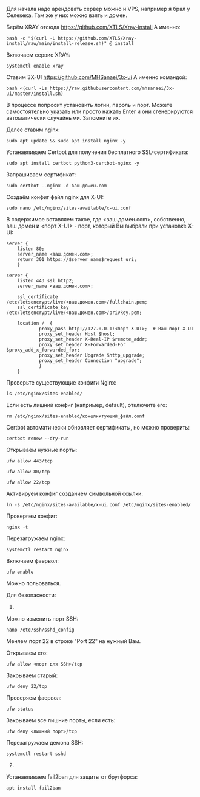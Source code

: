 Для начала надо арендовать сервер можно и VPS, например я брал у Селекека. Там же у них можно взять и домен. 

Берём XRAY отсюда https://github.com/XTLS/Xray-install
А именно:
```
bash -c "$(curl -L https://github.com/XTLS/Xray-install/raw/main/install-release.sh)" @ install
```

Включаем сервис XRAY:
```
systemctl enable xray
```

Ставим 3X-UI https://github.com/MHSanaei/3x-ui
А именно командой:
```
bash <(curl -Ls https://raw.githubusercontent.com/mhsanaei/3x-ui/master/install.sh)
```
В процессе попросит установить логин, пароль и порт. Можете самостоятельно указать или просто нажать Enter и они сгенерируются автоматически случайными. Запомните их.

Далее ставим nginx:
```
sudo apt update && sudo apt install nginx -y
```

Устанавливаем Certbot для получения бесплатного SSL-сертификата:
```
sudo apt install certbot python3-certbot-nginx -y
```

Запрашиваем сертификат:
```
sudo certbot --nginx -d ваш.домен.com
```

Создаём конфиг файл nginx для X-UI:
```
sudo nano /etc/nginx/sites-available/x-ui.conf
```

В содержимое вставляем такое, где <ваш.домен.com>, собственно, ваш домен и <порт X-UI> - порт, который Вы выбрали при установке X-UI:
```
server {
	listen 80;
	server_name <ваш.домен.com>;
	return 301 https://$server_name$request_uri;
	}

server {
	listen 443 ssl http2;
	server_name <ваш.домен.com>;

	ssl_certificate /etc/letsencrypt/live/<ваш.домен.com>/fullchain.pem;
	ssl_certificate_key /etc/letsencrypt/live/<ваш.домен.com>/privkey.pem;

	location / 	{
			proxy_pass http://127.0.0.1:<порт X-UI>;  # Ваш порт X-UI
			proxy_set_header Host $host;
			proxy_set_header X-Real-IP $remote_addr;
			proxy_set_header X-Forwarded-For $proxy_add_x_forwarded_for;
			proxy_set_header Upgrade $http_upgrade;
			proxy_set_header Connection "upgrade";
			}
	}
```

Проверьте существующие конфиги Nginx:		
```
ls /etc/nginx/sites-enabled/
```

Если есть лишний конфиг (например, default), отключите его:
```
rm /etc/nginx/sites-enabled/конфликтующий_файл.conf
```
Certbot автоматически обновляет сертификаты, но можно проверить:
```
certbot renew --dry-run
```

Открываем нужные порты:
```
ufw allow 443/tcp
```
```
ufw allow 80/tcp
```
```
ufw allow 22/tcp
```

Активируем конфиг созданием символьной ссылки:
```
ln -s /etc/nginx/sites-available/x-ui.conf /etc/nginx/sites-enabled/
```

Проверяем конфиг: 
```
nginx -t
```

Перезагружаем nginx:
```
systemctl restart nginx
```

Включаем фаервол:
```
ufw enable
```

Можно польоваться.


Для безопасности:

1.
Можно изменить порт SSH:
```
nano /etc/ssh/sshd_config
```
Меняем порт 22 в строке "Port 22" на нужный Вам.

Открываем его:
```
ufw allow <порт для SSH>/tcp
```

Закрываем старый:
```
ufw deny 22/tcp
```

Проверяем фаервол:
```
ufw status
```

Закрываем все лишние порты, если есть:
```
ufw deny <лишний порт>/tcp  
```

Перезагружаем демона SSH:
```
systemctl restart sshd
```

2.
Устанавливаем fail2ban для защиты от брутфорса:
```
apt install fail2ban
```
